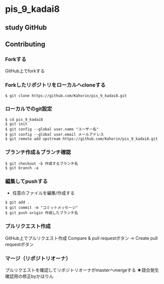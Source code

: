 # pis_9_kadai8

## study GitHub

## Contributing

### Forkする
GitHub上でforkする

### Forkしたリポジトリをローカルへcloneする

```
$ git clone https://github.com/Kahorin/pis_9_kadai8.git
```

### ローカルでのgit設定

```
$ cd pis_9_kadai8
$ git init
$ git config --global user.name "ユーザー名"
$ git config --global user.email メールアドレス
$ git remote add upstream https://github.com/Kahorin/pis_9_kadai8.git
```

### ブランチ作成＆ブランチ確認

```
$ git checkout -b 作成するブランチ名
$ git branch -a
```

### 編集してpushする

- 任意のファイルを編集/作成する

```
$ git add .
$ git commit -m "コミットメッセージ"
$ git push origin 作成したブランチ名
```

### プルリクエスト作成
GitHub上でプルリクエスト作成
Compare & pull requestボタン → Create pull requestボタン

### マージ（リポジトリオーナ）
プルリクエストを確認してリポジトリオーナがmasterへmergeする
★競合発生確認用の修正byかほりん